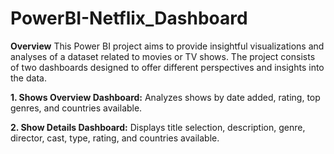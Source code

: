 # PowerBI-Netflix_Dashboard

**Overview**
This Power BI project aims to provide insightful visualizations and analyses of a dataset related to movies or TV shows. The project consists of two dashboards designed to offer different perspectives and insights into the data.

**1. Shows Overview Dashboard:**
   Analyzes shows by date added, rating, top genres, and countries available.
   
**2. Show Details Dashboard:**
   Displays title selection, description, genre, director, cast, type, rating, and countries available.
